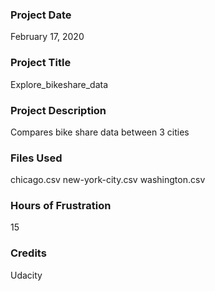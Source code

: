 ### Project Date
February 17, 2020

### Project Title
Explore_bikeshare_data

### Project Description
Compares bike share data between 3 cities

### Files Used
chicago.csv
new-york-city.csv
washington.csv

### Hours of Frustration
15

### Credits
Udacity

